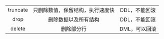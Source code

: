 |          |                                  |               |
| :------: | :------------------------------: | :-----------: |
| truncate | 只删除数值，保留结构，执行速度快 | DDL，不能回滚 |
|   drop   |       删除数据以及所有结构       | DDL，不能回滚 |
|  delete  |            删除部分行            | DML，可以回滚 |

